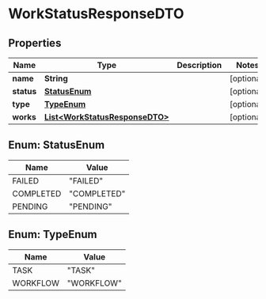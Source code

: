 

# WorkStatusResponseDTO


## Properties

Name | Type | Description | Notes
------------ | ------------- | ------------- | -------------
**name** | **String** |  |  [optional]
**status** | [**StatusEnum**](#StatusEnum) |  |  [optional]
**type** | [**TypeEnum**](#TypeEnum) |  |  [optional]
**works** | [**List&lt;WorkStatusResponseDTO&gt;**](WorkStatusResponseDTO.md) |  |  [optional]



## Enum: StatusEnum

Name | Value
---- | -----
FAILED | &quot;FAILED&quot;
COMPLETED | &quot;COMPLETED&quot;
PENDING | &quot;PENDING&quot;



## Enum: TypeEnum

Name | Value
---- | -----
TASK | &quot;TASK&quot;
WORKFLOW | &quot;WORKFLOW&quot;



